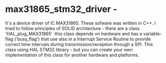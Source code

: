 # max31865_stm32_driver - 
It`s a device driver of IC MAX31865. These sofware was written in C++. I tried to follow principles of SOLID architecture - there are a class 'HAL_plug_MAX31865' :this class depends on hardware 
and has a variable-flag ('busy_flag') that use also in a Interrupt Service Routine to provide correct time intervals during transmission/reception through a SPI. This class using HAL STM32 library -
but you can create your own implementation of this class for another hardware and platforms.
